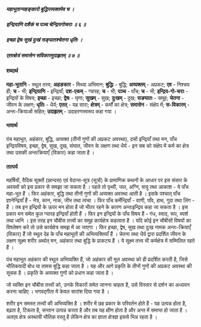 ##### महाभूतान्यहङ्कारो बुद्धिरव्यक्तमेव च ।
##### इन्द्रियाणि दशैकं च पञ्च चेन्द्रियगोचराः ॥ ६ ॥
##### इच्छा द्वेषः सुखं दुःखं सङ्घातश्चेतना धृतिः ।
##### एतत्क्षेत्रं समासेन सविकारमुदाहृतम् ॥ ७ ॥

#### शब्दार्थ

**महा-भूतानि** - स्थूल तत्त्व; **अहङकार** - मिथ्या अभिमान; **बुद्धिः** - बुद्धि; **अव्यक्तम्** - अप्रकट; **एव** - निश्चय ही; **च** - भी; **इन्द्रियाणि** - इन्द्रियाँ; **दश-एकम्** - ग्यारह; **च** - भी; **पञ्च** - पाँच; **च** - भी; **इन्द्रिय-गो-चराः** - इन्द्रियों के विषय; **इच्छा** - इच्छा; **द्वेषः** - घृणा; **सुखम्** - सुख; **दुःखम्** - दुख; **सङघातः** - समूह; **चेतना** - जीवन के लक्षण; **धृतिः** - धैर्य; **एतत्** - यह सारा; **क्षेत्रम्** - कर्मों का क्षेत्र; **समासेन** - संक्षेप में; **स-विकारम्** - अन्तः-क्रियाओं सहित; **उदाहृतम्** - उदाहरणस्वरूप कहा गया ।

#### भावार्थ

पंच महाभूत, अहंकार, बुद्धि, अव्यक्त (तीनों गुणों की अप्रकट अवस्था), दसों इन्द्रियाँ तथा मन, पाँच इन्द्रियविषय, इच्छा, द्वेष, सुख, दुख, संघात, जीवन के लक्षण तथा धैर्य - इन सब को संक्षेप में कर्म का क्षेत्र तथा उसकी अन्तःक्रियाएँ (विकार) कहा जाता है ।

#### तात्पर्य

महर्षियों, वैदिक सूक्तों (छान्दस) एवं वेदान्त-सूत्र (सूत्रों) के प्रामाणिक कथनों के आधार पर इस संसार के अवयवों को इस प्रकार से समझा जा सकता है । पहले तो पृथ्वी, जल, अग्नि, वायु तथा आकाश - ये पाँच महा-भूत हैं । फिर अहंकार, बुद्धि तथा तीनों गुणों की अव्यक्त अवस्था आती है । इसके पश्चात् पाँच ज्ञानेन्द्रियाँ हैं - नेत्र, कान, नाक, जीभ तथा त्वचा । फिर पाँच कर्मेन्द्रियाँ - वाणी, पाँव, हाथ, गुदा तथा लिंग - हैं । तब इन इन्द्रियों के ऊपर मन होता है जो भीतर रहने के कारण अन्तःइन्द्रिय कहा जा सकता है । इस प्रकार मन समेत कुल ग्यारह इन्द्रियाँ होती हैं । फिर इन इन्द्रियों के पाँच विषय हैं - गंध, स्वाद, रूप, स्पर्श तथा ध्वनि । इस तरह इन चौबीस तत्त्वों का समूह कार्यक्षेत्र कहलाता है । यदि कोई इन चौबीसों विषयों का विश्लेषण करे तो उसे कार्यक्षेत्र समझ में आ जाएगा । फिर इच्छा, द्वेष, सुख तथा दुःख नामक अन्तः-क्रियाएँ (विकार) हैं जो स्थूल देह के पाँच महाभूतों की अभिव्यक्तियाँ हैं । चेतना तथा धैर्य द्वारा प्रदर्शित जीवन के लक्षण सूक्ष्म शरीर अर्थात् मन, अहंकार तथा बुद्धि के प्राकट्य हैं । ये सूक्ष्म तत्त्व भी कर्मक्षेत्र में सम्मिलित रहते हैं ।

पंच महाभूत अहंकार की स्थूल अभिव्यक्ति हैं, जो अहंकार की मूल अवस्था को ही प्रदर्शित करती है, जिसे भौतिकवादी बोध या तामस बुद्धि कहा जाता है । यह और आगे प्रकृति के तीनों गुणों की अप्रकट अवस्था की सूचक है । प्रकृति के अव्यक्त गुणों को प्रधान कहा जाता है ।

जो व्यक्ति इन चौबीस तत्त्वों को, उनके विकारों समेत जानना चाहता है, उसे विस्तार से दर्शन का अध्ययन करना चाहिए । भगवद्गीता में केवल सारांश दिया गया है ।

शरीर इन समस्त तत्त्वों की अभिव्यक्ति है । शरीर में छह प्रकार के परिवर्तन होते हैं - यह उत्पन्न होता है, बढ़ता है, टिकता है, सन्तान उत्पन्न करता है और तब यह क्षीण होता है और अन्त में समाप्त हो जाता है । अतएव क्षेत्र अस्थायी भौतिक वस्तु है लेकिन क्षेत्र का ज्ञाता क्षेत्रज्ञ इससे भिन्न रहता है ।